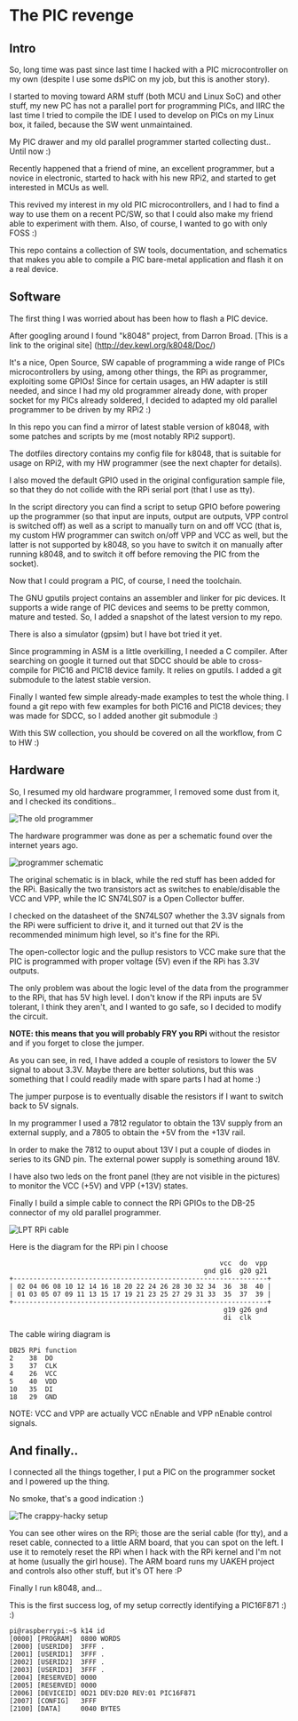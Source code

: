 The PIC revenge
======================

Intro
------
So, long time was past since last time I hacked with a PIC microcontroller on my own
(despite I use some dsPIC on my job, but this is another story).

I started to moving toward ARM stuff (both MCU and Linux SoC) and other stuff, my new
PC has not a parallel port for programming PICs, and IIRC the last time I tried to compile
the IDE I used to develop on PICs on my Linux box, it failed, because the SW went
unmaintained.

My PIC drawer and my old parallel programmer started collecting dust.. Until now :)

Recently happened that a friend of mine, an excellent programmer, but a novice in
electronic, started to hack with his new RPi2, and started to get interested in MCUs
as well.

This revived my interest in my old PIC microcontrollers, and I had to find a way to
use them on a recent PC/SW, so that I could also make my friend able to experiment with
them. Also, of course, I wanted to go with only FOSS :)

This repo contains a collection of SW tools, documentation, and schematics that makes
you able to compile a PIC bare-metal application and flash it on a real device.

Software
--------

The first thing I was worried about has been how to flash a PIC device.

After googling around I found "k8048" project, from Darron Broad.
[This is a link to the original site] (http://dev.kewl.org/k8048/Doc/)

It's a nice, Open Source, SW capable of programming a wide range of PICs microcontrollers
by using, among other things, the RPi as programmer, exploiting some GPIOs!
Since for certain usages, an HW adapter is still needed, and since I had my old
programmer already done, with proper socket for my PICs already soldered, I decided
to adapted my old parallel programmer to be driven by my RPi2 :)

In this repo you can find a mirror of latest stable version of k8048, with some
patches and scripts by me (most notably RPi2 support).

The dotfiles directory contains my config file for k8048, that is suitable for
usage on RPi2, with my HW programmer (see the next chapter for details).

I also moved the default GPIO used in the original configuration sample file, so
that they do not collide with the RPi serial port (that I use as tty).

In the script directory you can find a script to setup GPIO before powering up the
programmer (so that input are inputs, output are outputs, VPP control is switched off)
as well as a script to manually turn on and off VCC (that is, my custom HW programmer
can switch on/off VPP and VCC as well, but the latter is not supported by k8048, so
you have to switch it on manually after running k8048, and to switch it off before
removing the PIC from the socket).

Now that I could program a PIC, of course, I need the toolchain.

The GNU gputils project contains an assembler and linker for pic devices. It supports
a wide range of PIC devices and seems to be pretty common, mature and tested. So, I added
a snapshot of the latest version to my repo.

There is also a simulator (gpsim) but I have bot tried it yet.

Since programming in ASM is a little overkilling, I needed a C compiler.
After searching on google it turned out that SDCC should be able to cross-compile for
PIC16 and PIC18 device family. It relies on gputils.
I added a git submodule to the latest stable version.

Finally I wanted few simple already-made examples to test the whole thing.
I found a git repo with few examples for both PIC16 and PIC18 devices; they was made
for SDCC, so I added another git submodule :)

With this SW collection, you should be covered on all the workflow, from C to HW :)

Hardware
--------

So, I resumed my old hardware programmer, I removed some dust from it, and I
checked its conditions..

![The old programmer](images/programmer.png)

The hardware programmer was done as per a schematic found over the internet years ago.

![programmer schematic](images/programmer_schem.gif)

The original schematic is in black, while the red stuff has been added for the RPi.
Basically the two transistors act as switches to enable/disable the VCC and VPP,
while the IC SN74LS07 is a Open Collector buffer.

I checked on the datasheet of the SN74LS07 whether the 3.3V signals from the RPi were
sufficient to drive it, and it turned out that 2V is the recommended minimum high
level, so it's fine for the RPi.

The open-collector logic and the pullup resistors to VCC make sure that
the PIC is programmed with proper voltage (5V) even if the RPi has 3.3V outputs.

The only problem was about the logic level of the data from the programmer to the
RPi, that has 5V high level. I don't know if the RPi inputs are 5V tolerant, I
think they aren't, and I wanted to go safe, so I decided to modify the circuit.

**NOTE: this means that you will probably FRY you RPi** without the resistor and if you forget
to close the jumper.

As you can see, in red, I have added a couple of resistors to lower the 5V signal
to about 3.3V. Maybe there are better solutions, but this was something that I
could readily made with spare parts I had at home :)

The jumper purpose is to eventually disable the resistors if I want to switch back
to 5V signals.

In my programmer I used a 7812 regulator to obtain the 13V supply from an external supply,
and a 7805 to obtain the +5V from the +13V rail.

In order to make the 7812 to ouput about 13V I put a couple of diodes in series to its GND pin. The external power supply is something around 18V.

I have also two leds on the front panel (they are not visible in the pictures) to monitor
the VCC (+5V) and VPP (+13V) states.

Finally I build a simple cable to connect the RPi GPIOs to the DB-25 connector of
my old parallel programmer.

![LPT RPi cable](images/cable.jpg)

Here is the diagram for the RPi pin I choose

```
                                                     vcc  do  vpp
                                                 gnd g16  g20 g21
+----------------------------------------------------------------+
| 02 04 06 08 10 12 14 16 18 20 22 24 26 28 30 32 34  36  38  40 |
| 01 03 05 07 09 11 13 15 17 19 21 23 25 27 29 31 33  35  37  39 |
+----------------------------------------------------------------+
                                                      g19 g26 gnd
                                                      di  clk
```

The cable wiring diagram is
```
DB25 RPi function
2    38  DO
3    37  CLK
4    26  VCC
5    40  VDD
10   35  DI
18   29  GND
```
NOTE: VCC and VPP are actually VCC nEnable and VPP nEnable control signals.

And finally..
-------------

I connected all the things together, I put a PIC on the programmer socket and
I powered up the thing.

No smoke, that's a good indication :)

![The crappy-hacky setup](images/setup.jpg)

You can see other wires on the RPi; those are the serial cable (for tty), and
a reset cable, connected to a little ARM board, that you can spot on the left. I use it
to remotely reset the RPi when I hack with the RPi kernel and I'm not at home
(usually the girl house). The ARM board runs my UAKEH project and controls also
other stuff, but it's OT here :P

Finally I run k8048, and...

This is the first success log, of my setup correctly identifying a PIC16F871 :) :)

```
pi@raspberrypi:~$ k14 id
[0000] [PROGRAM]  0800 WORDS
[2000] [USERID0]  3FFF .
[2001] [USERID1]  3FFF .
[2002] [USERID2]  3FFF .
[2003] [USERID3]  3FFF .
[2004] [RESERVED] 0000
[2005] [RESERVED] 0000
[2006] [DEVICEID] 0D21 DEV:D20 REV:01 PIC16F871
[2007] [CONFIG]   3FFF
[2100] [DATA]     0040 BYTES
```